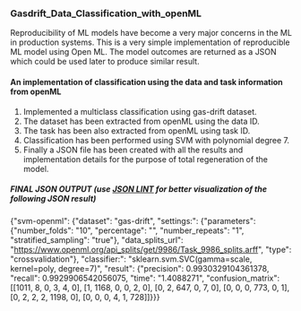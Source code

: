 ### Gasdrift_Data_Classification_with_openML
Reproducibility of ML models have become a very major concerns in the ML in production systems. This is a very simple implementation of reproducible ML model using Open ML. The model outcomes are returned as a JSON which could be used later to produce similar result.

#### An implementation of classification using the data and task information from openML

1. Implemented a multiclass classification using gas-drift dataset.
2. The dataset has been extracted from openML using the data ID.
3. The task has been also extracted from openML using task ID.
4. Classification has been performed using SVM with polynomial degree 7.
5. Finally a JSON file has been created with all the results and implementation details for the purpose of total regeneration of the model.

##### FINAL JSON OUTPUT (use [JSON LINT](https://jsonlint.com/) for better visualization of the following JSON result)
{"svm-openml": {"dataset": "gas-drift", "settings:": {"parameters": {"number_folds": "10", "percentage": "", "number_repeats": "1", "stratified_sampling": "true"}, "data_splits_url": "https://www.openml.org/api_splits/get/9986/Task_9986_splits.arff", "type": "crossvalidation"}, "classifier:": "sklearn.svm.SVC(gamma=scale, kernel=poly, degree=7)", "result": {"precision": 0.9930329104361378, "recall": 0.9929906542056075, "time": "1.4088271", "confusion_matrix": [[1011, 8, 0, 3, 4, 0], [1, 1168, 0, 0, 2, 0], [0, 2, 647, 0, 7, 0], [0, 0, 0, 773, 0, 1], [0, 2, 2, 2, 1198, 0], [0, 0, 0, 4, 1, 728]]}}}

